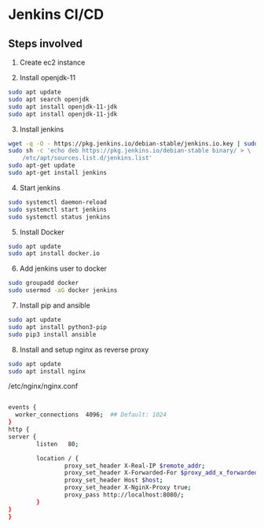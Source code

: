 # Jenkins CI/CD 

## Steps involved

1. Create ec2 instance

2. Install openjdk-11

```bash
sudo apt update
sudo apt search openjdk
sudo apt install openjdk-11-jdk
sudo apt install openjdk-11-jdk
```
3. Install jenkins

```bash
wget -q -O - https://pkg.jenkins.io/debian-stable/jenkins.io.key | sudo apt-key add -
sudo sh -c 'echo deb https://pkg.jenkins.io/debian-stable binary/ > \
    /etc/apt/sources.list.d/jenkins.list'
sudo apt-get update
sudo apt-get install jenkins
```
4. Start jenkins

```bash
sudo systemctl daemon-reload
sudo systemctl start jenkins
sudo systemctl status jenkins
```
5. Install Docker

```bash
sudo apt update
sudo apt install docker.io
```
6. Add jenkins user to docker

```bash
sudo groupadd docker
sudo usermod -aG docker jenkins
```

7. Install pip and ansible

```bash
sudo apt update
sudo apt install python3-pip
sudo pip3 install ansible
```
8. Install and setup nginx as reverse proxy

```bash
sudo apt update
sudo apt install nginx

```
/etc/nginx/nginx.conf

```bash

events {
  worker_connections  4096;  ## Default: 1024
}
http {
server {
        listen   80;

        location / {
                proxy_set_header X-Real-IP $remote_addr;
                proxy_set_header X-Forwarded-For $proxy_add_x_forwarded_for;
                proxy_set_header Host $host;
                proxy_set_header X-NginX-Proxy true;
                proxy_pass http://localhost:8080/;
        }
}
}

```